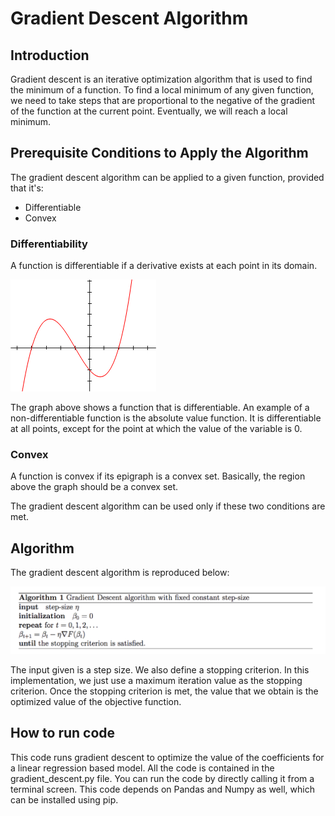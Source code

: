 # Gradient Descent Algorithm

## Introduction

Gradient descent is an iterative optimization algorithm that is used to find the minimum of a function. To find a local minimum of any given function, we need to take steps that are proportional to the negative of the gradient of the function at the current point. Eventually, we will reach a local minimum.

## Prerequisite Conditions to Apply the Algorithm

The gradient descent algorithm can be applied to a given function, provided that it's:

- Differentiable
- Convex 

### Differentiability

A function is differentiable if a derivative exists at each point in its domain. 

![](/images/Polynomialdeg3.png)

The graph above shows a function that is differentiable. An example of a non-differentiable function is the absolute value function. It is differentiable at all points, except for the point at which the value of the variable is 0.

### Convex

A function is convex if its epigraph is a convex set. Basically, the region above the graph should be a convex set. 



The gradient descent algorithm can be used only if these two conditions are met. 

## Algorithm

The gradient descent algorithm is reproduced below:

![](/images/algorithm.png)

The input given is a step size. We also define a stopping criterion. In this implementation, we just use a maximum iteration value as the stopping criterion. Once the stopping criterion is met, the value that we obtain is the optimized value of the objective function.

## How to run code

This code runs gradient descent to optimize the value of the coefficients for a linear regression based model. All the code is contained in the gradient_descent.py file. You can run the code by directly calling it from a terminal screen. This code depends on Pandas and Numpy as well, which can be installed using pip.

